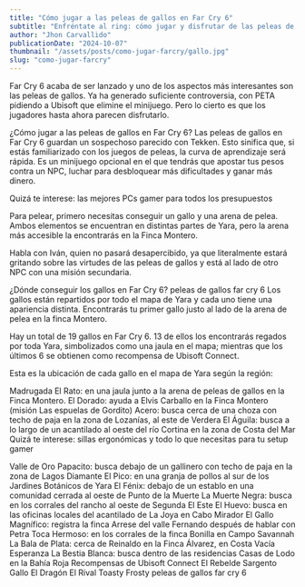 ```yaml
---
title: "Cómo jugar a las peleas de gallos en Far Cry 6"
subtitle: "Enfréntate al ring: cómo jugar y disfrutar de las peleas de gallos en Far Cry 6"
author: "Jhon Carvallido"
publicationDate: "2024-10-07"
thumbnail: "/assets/posts/como-jugar-farcry/gallo.jpg"
slug: "como-jugar-farcry"
---
```

Far Cry 6 acaba de ser lanzado y uno de los aspectos más interesantes son las peleas de gallos. Ya ha generado suficiente controversia, con PETA pidiendo a Ubisoft que elimine el minijuego. Pero lo cierto es que los jugadores hasta ahora parecen disfrutarlo.

¿Cómo jugar a las peleas de gallos en Far Cry 6?
Las peleas de gallos en Far Cry 6 guardan un sospechoso parecido con Tekken. Esto sinifica que, si estás familiarizado con los juegos de peleas, la curva de aprendizaje será rápida. Es un minijuego opcional en el que tendrás que apostar tus pesos contra un NPC, luchar para desbloquear más dificultades y ganar más dinero.

Quizá te interese: las mejores PCs gamer para todos los presupuestos

Para pelear, primero necesitas conseguir un gallo y una arena de pelea. Ambos elementos se encuentran en distintas partes de Yara, pero la arena más accesible la encontrarás en la Finca Montero.

Habla con Iván, quien no pasará desapercibido, ya que literalmente estará gritando sobre las virtudes de las peleas de gallos y está al lado de otro NPC con una misión secundaria.

¿Dónde conseguir los gallos en Far Cry 6?
peleas de gallos far cry 6
Los gallos están repartidos por todo el mapa de Yara y cada uno tiene una apariencia distinta. Encontrarás tu primer gallo justo al lado de la arena de pelea en la finca Montero.

Hay un total de 19 gallos en Far Cry 6. 13 de ellos los encontrarás regados por toda Yara, simbolizados como una jaula en el mapa; mientras que los últimos 6 se obtienen como recompensa de Ubisoft Connect.

Esta es la ubicación de cada gallo en el mapa de Yara según la región:

Madrugada
El Rato: en una jaula junto a la arena de peleas de gallos en la Finca Montero.
El Dorado: ayuda a Elvis Carballo en la Finca Montero (misión Las espuelas de Gordito)
Acero: busca cerca de una choza con techo de paja en la zona de Lozanías, al este de Verdera
El Águila: busca a lo largo de un acantilado al oeste del río Cortina en la zona de Costa del Mar
Quizá te interese: sillas ergonómicas y todo lo que necesitas para tu setup gamer

Valle de Oro
Papacito: busca debajo de un gallinero con techo de paja en la zona de Lagos Diamante
El Pico: en una granja de pollos al sur de los Jardines Botánicos de Yara
El Fénix: debajo de un establo en una comunidad cerrada al oeste de Punto de la Muerte
La Muerte Negra: busca en los corrales del rancho al oeste de Segunda
El Este
El Huevo: busca en las oficinas locales del acantilado de La Joya en Cabo Mirador
El Gallo Magnífico: registra la finca Arrese del valle Fernando después de hablar con Petra Toca
Hermoso: en los corrales de la finca Bonilla en Campo Savannah
La Bala de Plata: cerca de Reinaldo en la Finca Álvarez, en Costa Vacía
Esperanza
La Bestia Blanca: busca dentro de las residencias Casas de Lodo en la Bahía Roja
Recompensas de Ubisoft Connect
El Rebelde
Sargento Gallo
El Dragón
El Rival
Toasty
Frosty
peleas de gallos far cry 6